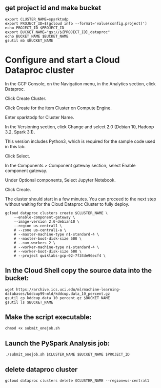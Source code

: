 ## get project id and make bucket
 ```
export CLUSTER_NAME=sparktodp
export PROJECT_ID=$(gcloud info --format='value(config.project)')
echo PROJECT_ID $PROJECT_ID
export BUCKET_NAME="gs://${PROJECT_ID}_dataproc"
echo BUCKET_NAME $BUCKET_NAME
gsutil mb $BUCKET_NAME
 ```



# Configure and start a Cloud Dataproc cluster
In the GCP Console, on the Navigation menu, in the Analytics section, click Dataproc.

Click Create Cluster.

Click Create for the item Cluster on Compute Engine.

Enter sparktodp for Cluster Name.

In the Versioning section, click Change and select 2.0 (Debian 10, Hadoop 3.2, Spark 3.1).

This version includes Python3, which is required for the sample code used in this lab.

Click Select.

In the Components > Component gateway section, select Enable component gateway.

Under Optional components, Select Jupyter Notebook.

Click Create.

The cluster should start in a few minutes. You can proceed to the next step without waiting for the Cloud Dataproc Cluster to fully deploy.

```
gcloud dataproc clusters create $CLUSTER_NAME \
    --enable-component-gateway \
    --image-version 2.0-debian10 \
    --region us-central1 \
    # --zone us-central1-a \
    # --master-machine-type n1-standard-4 \
    # --master-boot-disk-size 500 \
    # --num-workers 2 \
    # --worker-machine-type n1-standard-4 \
    # --worker-boot-disk-size 500 \
    # --project qwiklabs-gcp-02-7f34de96ecf4 \

```

 ## In the Cloud Shell copy the source data into the bucket:
```
wget https://archive.ics.uci.edu/ml/machine-learning-databases/kddcup99-mld/kddcup.data_10_percent.gz
gsutil cp kddcup.data_10_percent.gz $BUCKET_NAME
gsutil ls $BUCKET_NAME
```


## Make the script executable:

```
chmod +x submit_onejob.sh
```

## Launch the PySpark Analysis job:
```
./submit_onejob.sh $CLUSTER_NAME $BUCKET_NAME $PROJECT_ID
```


## delete dataproc cluster
```
gcloud dataproc clusters delete $CLUSTER_NAME --region=us-central1
```